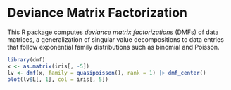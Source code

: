 # Deviance Matrix Factorization

This R package computes _deviance matrix factorizations_ (DMFs) of data
matrices, a generalization of singular value decompositions to data entries
that follow exponential family distributions such as binomial and Poisson.

```r
library(dmf)
x <- as.matrix(iris[, -5])
lv <- dmf(x, family = quasipoisson(), rank = 1) |> dmf_center()
plot(lv$L[, 1], col = iris[, 5])
```

